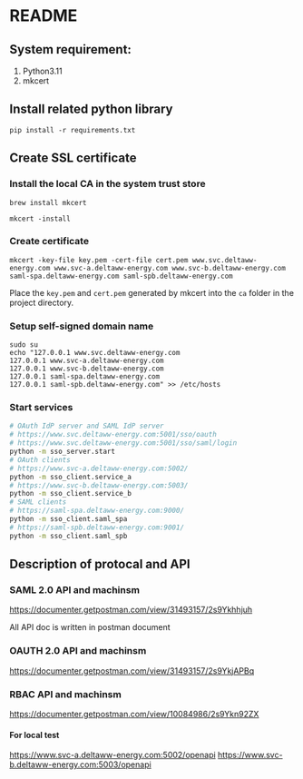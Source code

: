 # README

## System requirement:

1. Python3.11
2. mkcert

## Install related python library

```
pip install -r requirements.txt
```

## Create SSL certificate

### Install the local CA in the system trust store

```
brew install mkcert

mkcert -install
```

### Create certificate

```
mkcert -key-file key.pem -cert-file cert.pem www.svc.deltaww-energy.com www.svc-a.deltaww-energy.com www.svc-b.deltaww-energy.com saml-spa.deltaww-energy.com saml-spb.deltaww-energy.com
```

Place the `key.pem` and `cert.pem` generated by mkcert into the `ca` folder in the project directory.

### Setup self-signed domain name

```
sudo su
echo "127.0.0.1 www.svc.deltaww-energy.com
127.0.0.1 www.svc-a.deltaww-energy.com
127.0.0.1 www.svc-b.deltaww-energy.com
127.0.0.1 saml-spa.deltaww-energy.com
127.0.0.1 saml-spb.deltaww-energy.com" >> /etc/hosts
```

### Start services

```bash
# OAuth IdP server and SAML IdP server
# https://www.svc.deltaww-energy.com:5001/sso/oauth
# https://www.svc.deltaww-energy.com:5001/sso/saml/login
python -m sso_server.start
# OAuth clients
# https://www.svc-a.deltaww-energy.com:5002/
python -m sso_client.service_a
# https://www.svc-b.deltaww-energy.com:5003/
python -m sso_client.service_b
# SAML clients
# https://saml-spa.deltaww-energy.com:9000/
python -m sso_client.saml_spa
# https://saml-spb.deltaww-energy.com:9001/
python -m sso_client.saml_spb
```

## Description of protocal and API

### SAML 2.0 API and machinsm

https://documenter.getpostman.com/view/31493157/2s9Ykhhjuh

All API doc is written in postman document

### OAUTH 2.0 API and machinsm

https://documenter.getpostman.com/view/31493157/2s9YkjAPBq

### RBAC API and machinsm

https://documenter.getpostman.com/view/10084986/2s9Ykn92ZX

#### For local test

https://www.svc-a.deltaww-energy.com:5002/openapi
https://www.svc-b.deltaww-energy.com:5003/openapi
